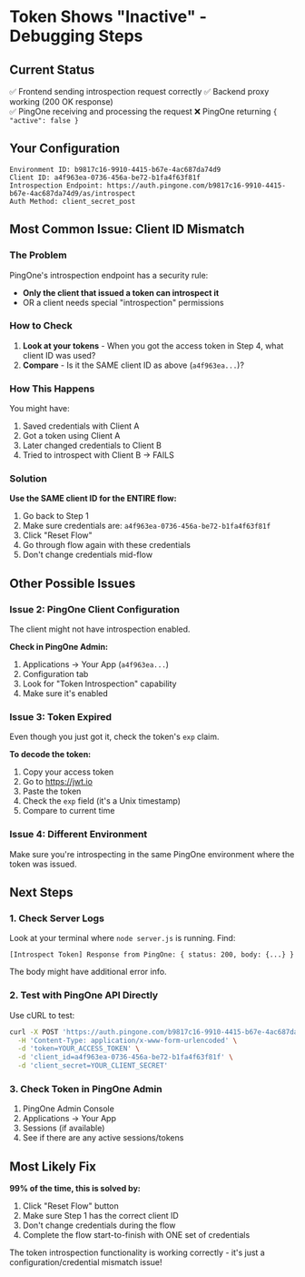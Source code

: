 # Token Shows "Inactive" - Debugging Steps

## Current Status
✅ Frontend sending introspection request correctly
✅ Backend proxy working (200 OK response)  
✅ PingOne receiving and processing the request
❌ PingOne returning `{ "active": false }`

## Your Configuration
```
Environment ID: b9817c16-9910-4415-b67e-4ac687da74d9
Client ID: a4f963ea-0736-456a-be72-b1fa4f63f81f
Introspection Endpoint: https://auth.pingone.com/b9817c16-9910-4415-b67e-4ac687da74d9/as/introspect
Auth Method: client_secret_post
```

## Most Common Issue: Client ID Mismatch

### The Problem
PingOne's introspection endpoint has a security rule:
- **Only the client that issued a token can introspect it**
- OR a client needs special "introspection" permissions

### How to Check
1. **Look at your tokens** - When you got the access token in Step 4, what client ID was used?
2. **Compare** - Is it the SAME client ID as above (`a4f963ea...`)?

### How This Happens
You might have:
1. Saved credentials with Client A
2. Got a token using Client A  
3. Later changed credentials to Client B
4. Tried to introspect with Client B → FAILS

### Solution
**Use the SAME client ID for the ENTIRE flow:**
1. Go back to Step 1
2. Make sure credentials are: `a4f963ea-0736-456a-be72-b1fa4f63f81f`
3. Click "Reset Flow"
4. Go through flow again with these credentials
5. Don't change credentials mid-flow

## Other Possible Issues

### Issue 2: PingOne Client Configuration
The client might not have introspection enabled.

**Check in PingOne Admin:**
1. Applications → Your App (`a4f963ea...`)
2. Configuration tab
3. Look for "Token Introspection" capability
4. Make sure it's enabled

### Issue 3: Token Expired
Even though you just got it, check the token's `exp` claim.

**To decode the token:**
1. Copy your access token
2. Go to https://jwt.io
3. Paste the token
4. Check the `exp` field (it's a Unix timestamp)
5. Compare to current time

### Issue 4: Different Environment
Make sure you're introspecting in the same PingOne environment where the token was issued.

## Next Steps

### 1. Check Server Logs
Look at your terminal where `node server.js` is running. Find:
```
[Introspect Token] Response from PingOne: { status: 200, body: {...} }
```

The body might have additional error info.

### 2. Test with PingOne API Directly
Use cURL to test:
```bash
curl -X POST 'https://auth.pingone.com/b9817c16-9910-4415-b67e-4ac687da74d9/as/introspect' \
  -H 'Content-Type: application/x-www-form-urlencoded' \
  -d 'token=YOUR_ACCESS_TOKEN' \
  -d 'client_id=a4f963ea-0736-456a-be72-b1fa4f63f81f' \
  -d 'client_secret=YOUR_CLIENT_SECRET'
```

### 3. Check Token in PingOne Admin
1. PingOne Admin Console
2. Applications → Your App
3. Sessions (if available)
4. See if there are any active sessions/tokens

## Most Likely Fix

**99% of the time, this is solved by:**
1. Click "Reset Flow" button
2. Make sure Step 1 has the correct client ID
3. Don't change credentials during the flow
4. Complete the flow start-to-finish with ONE set of credentials

The token introspection functionality is working correctly - it's just a configuration/credential mismatch issue!

